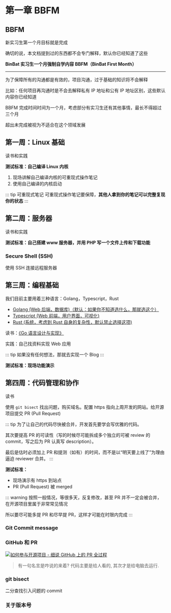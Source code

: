 # 第一章 BBFM

## BBFM

新实习生第一个月目标就是完成

确切的说，本文档提到过的东西都不会专门解释，默认你已经知道了这些

**BinBat 实习生一个月强制自学内容 BBFM（BinBat First Month）**

* * *

为了保障所有的沟通都是有效的，项目沟通，过于基础的知识将不会解释

比如：任何项目再沟通时是不会去解释私有 IP 地址和公有 IP 地址区别，这些默认内容你已经知道

BBFM 完成时间时间为一个月，考虑部分有实习生还有其他事情，最长不得超过三个月

超出未完成被视为不适合在这个领域发展

## 第一周：Linux 基础

读书和实践

<Card
  url="https://linux.vbird.org/linux_basic/"
  title="《鸟哥的 Linux 私房菜（基础篇）》"
  describe="歡迎光臨鳥哥的 Linux 私房菜，這裡介紹 Linux 的相關知識喔！"
/>


**测试标准：自己编译 Linux 内核**
1. 现场讲解自己编译内核的可重现式操作笔记
2. 使用自己编译的内核启动

::: tip 可重现式笔记
可重现式操作笔记要保障，**其他人拿到你的笔记可以完整复现你的状态**
:::

## 第二周：服务器

读书和实践

<Card
  url="https://linux.vbird.org/linux_server/"
  title="《鸟哥的 Linux 私房菜（服务器篇）》"
  describe="歡迎光臨鳥哥的 Linux 私房菜，這裡介紹 Linux 的相關知識喔！"
/>


**测试标准：自己搭建 www 服务器，并用 PHP 写一个文件上传和下载功能**

### Secure Shell (SSH) 

使用 SSH 连接远程服务器

<Card
  url="https://wangdoc.com/ssh/"
  title="SSH 教程"
  describe="SSH 是 Linux 系统的登录工具，现在广泛用于服务器登录和各种加密通信。本教程介绍 SSH（主要是它的实现 OpenSSH）的概念和基本用法，也可以当作手册查询。"
/>


## 第三周：编程基础

我们目前主要用着三种语言：Golang，Typescript，Rust

- [Golang (Web 后端，数据库)（默认：如果你不知道选什么，那就选这个）](/golang)
- [Typescript (Web 前端，用户界面，可视化)](/typescript)
- [Rust (系统，考虑到 Rust 自身的复杂性，默认禁止选择这项)](/rust)

读书：[《Go 语言设计与实现》](https://draveness.me/golang/)

实践：自己找资料实现 Web 应用

::: tip
如果没有任何想法，那就去实现一个 Blog
:::

**测试标准：现场功能演示**

## 第四周：代码管理和协作

读书

<Card
  url="https://git-scm.com/book/zh/v2"
  title="《GitHub 入门与实践》"
  describe="自诞生于 2005 年以来，Git 日臻成熟完善，在高度易用的同时，仍然保留着初期设定的目标。 它的速度飞快，极其适合管理大项目，有着令人难以置信的非线性分支管理系统"
/>


使用 `git bisect` 找出问题，购买域名。配置 https 指向上周开发的网站。给开源项目提交 PR (Pull Request)

::: tip
为了让自己的代码尽快被合并，开发首先要学会写优雅的代码。

其次要提高 PR 的可读性（写的时候尽可能拆成多个独立的可被 review 的 commit，写之后为 PR 认真写 description）。

最后是估时必须加上 PR 和提测（如有）的时间，而不是以“明天要上线了”为理由逼迫 reviewer 合并。
:::

**测试标准：**

- 现场演示有 https 到站点
- PR (Pull Request) 被 merged

::: warning
按照一般情况，等很多天，反复修改，甚至 PR 并不一定会被合并，在开源项目里属于非常常见情况

所以要尽可能多提 PR 和尽早提 PR，这样才可能在时限内完成
:::

<Card
  url="https://liaoxuefeng.com/books/git/introduction/index.html"
  title="浅显易懂的Git教程"
  describe="为什么要编写这个教程？因为我在学习Git的过程中，买过书，也在网上Google了一堆Git相关的文章和教程，但令人失望的是，这些教程不是难得令人发指，就是简单得一笔带过，或者，只支离破碎地介绍Git的某几个命令，还有直接从Git手册粘贴帮助文档的，总之，初学者很难找到一个由浅入深，学完后能立刻上手的Git教程。"
/>

### Git Commit message

<Card
  url="https://zj-git-guide.readthedocs.io/zh-cn/latest/message/Angular%E6%8F%90%E4%BA%A4%E4%BF%A1%E6%81%AF%E8%A7%84%E8%8C%83/"
  title="Angular 提交信息规"
  describe="目前最受开发人员肯定的规范是前端框架 Angular 提出的 Angular 提交信息规范"
/>

<Card
  url="http://www.ruanyifeng.com/blog/2016/01/commit_message_change_log.html"
  title="Commit message 和 Change log 编写指南"
  describe=""
/>

<Card
  url="https://zj-git-guide.readthedocs.io/zh-cn/latest/message/Conventional%E6%8F%90%E4%BA%A4%E8%A7%84%E8%8C%83/"
  title="Conventional 提交规范"
  describe=""
/>

<Card
  url="https://www.conventionalcommits.org/en/v1.0.0/"
  title="Conventional Commits"
  describe=""
/>

### GitHub 和 PR

[![如何参与开源项目 - 细说 GitHub 上的 PR 全过程](https://svg.bookmark.style/api?url=https://blog.devstream.io/posts/open-a-pr-in-github/&mode=dark&style=horizontal)](https://blog.devstream.io/posts/open-a-pr-in-github/)
<Card
  url="https://jimmysong.io/blog/open-source-cla/"
  title="开源社区贡献者协议 CLA 介绍"
  describe="很多从事开源人可能会注意到有些开源项目要求贡献者在提交 PR 前首先签署 CLA，只有签署了 CLA 之后 PR 才可以合并。"
/>

> 有一句名言是咋说的来着? 代码主要是给人看的, 其次才是给电脑去运行.

<Card
  url="http://editorconfig.book.trendsoft.org/"
  title="使用 .editorconfig 文件来统一编程风格"
  describe="介绍了 .editorconfig 文件及如何使用它来统一项目的编程风格, 兼谈了一些项目管理的心得."
/>

### git bisect

二分查找引入问题的 commit

### 关于版本号

<Card
  url="https://semver.org/lang/zh-CN/"
  title="语义化版本规范"
  describe=""
/>

<Card
  url="https://zhuanlan.zhihu.com/p/508354840"
  title="常见软件版本号详解"
  describe=""
/>

